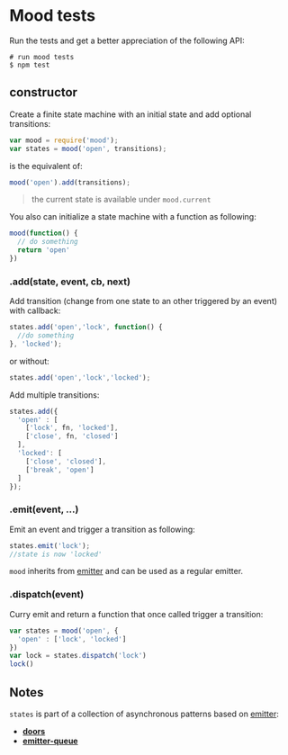 # Mood tests

Run the tests and get a better appreciation of the following API:

```shell
# run mood tests
$ npm test
```

## constructor

Create a finite state machine with an initial state and add optional transitions:

```js
var mood = require('mood');
var states = mood('open', transitions);
```

is the equivalent of:

```js
mood('open').add(transitions);
```

 > the current state is available under `mood.current`

You also can initialize a state machine with a function as following:

```js
mood(function() {
  // do something
  return 'open'
})
```

### .add(state, event, cb, next)

 Add transition (change from one state to an other triggered by an event) with callback:

```js
states.add('open','lock', function() {
  //do something
}, 'locked');
```
 or without:

```js
states.add('open','lock','locked');
```

 Add multiple transitions:

```js
states.add({
  'open' : [
    ['lock', fn, 'locked'],
    ['close', fn, 'closed']
  ],
  'locked': [
    ['close', 'closed'],
    ['break', 'open']
  ]
});
```

### .emit(event, ...)

  Emit an event and trigger a transition  as following:

```js
states.emit('lock');
//state is now 'locked'
```

  `mood` inherits from [emitter](http://github.com/component/emitter) and can be used as a regular emitter.


### .dispatch(event)

Curry emit and return a function that once called trigger a transition:

```js
var states = mood('open', {
  'open' : ['lock', 'locked']
})
var lock = states.dispatch('lock')
lock()
```

## Notes

`states` is part of a collection of asynchronous patterns based on [emitter](http://github.com/component/emitter):
  - **[doors](http://github.com/bredele/doors)**
  - **[emitter-queue](http://github.com/bredele/emitter-queue)**
